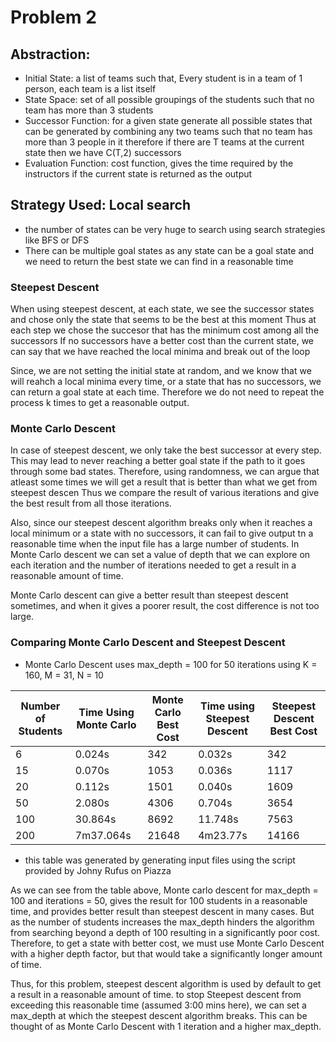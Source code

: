 # Problem 2

## Abstraction:

* Initial State:  a list of teams such that, Every student is in a team of 1 person, each team is a list itself
* State Space: set of all possible groupings of the students such that no team has more than 3 students
* Successor Function: for a given state generate all possible states that can be generated by combining any two teams such that no team has more than 3 people in it
 therefore if there are T teams at the current state then we have C(T,2) successors 
* Evaluation Function: cost function, gives the time required by the instructors if the current state is returned as the output


## Strategy Used: Local search
* the number of states can be very huge to search using search strategies like BFS or DFS
* There can be multiple goal states as any state can be a goal state and we need to return the best state we can find in a reasonable time


### Steepest Descent
When using steepest descent, at each state, we see the successor states and chose only the state that seems to be the best at this moment
Thus at each step we chose the succesor that has the minimum cost among all the successors
If no successors have a better cost than the current state, we can say that we have reached the local minima and break out of the loop

Since, we are not setting the initial state at random, and we know that we will reahch a local minima every time, or a state that has no successors, we can return a goal state at each time. Therefore we do not need to repeat the process k times to get a reasonable output.

### Monte Carlo Descent
In case of steepest descent, we only take the best successor at every step. This may lead to never reaching a better goal state if the path to it goes through some bad states.
Therefore, using randomness, we can argue that atleast some times we will get a result that is better than what we get from steepest descen
Thus we compare the result of various iterations and give the best result from all those iterations.

Also, since our steepest descent algorithm breaks only when it reaches a local minimum or a state with no successors, it can fail to give output tn a reasonable time when the input file has a large number of students.
In Monte Carlo descent we can set a value of depth that we can explore on each iteration and the number of iterations needed to get a result in a reasonable amount of time.

Monte Carlo descent can give a better result than steepest descent sometimes, and when it gives a poorer result, the cost difference is not too large.

### Comparing Monte Carlo Descent and Steepest Descent

* Monte Carlo Descent uses max_depth = 100 for 50 iterations using K = 160, M = 31, N = 10

| Number of Students | Time Using Monte Carlo | Monte Carlo Best Cost |Time using Steepest Descent | Steepest Descent Best Cost | 
| --- | ---| --- | --- | --- | 
| 6 | 0.024s | 342 | 0.032s | 342 | 
| 15 | 0.070s | 1053 | 0.036s | 1117 | 
| 20 | 0.112s | 1501 | 0.040s | 1609 |
| 50 | 2.080s | 4306 | 0.704s | 3654 |
| 100 | 30.864s | 8692 | 11.748s | 7563 |
| 200 | 7m37.064s | 21648 | 4m23.77s | 14166 |

* this table was generated by generating input files using the script provided by Johny Rufus on Piazza

As we can see from the table above, Monte carlo descent for max_depth = 100 and iterations = 50, gives the result for 100 students in a reasonable time, and provides better result than steepest descent in many cases.
But as the number of students increases the max_depth hinders the algorithm from searching beyond a depth of 100 resulting in a significantly poor cost.
Therefore, to get a state with better cost, we must use Monte Carlo Descent with a higher depth factor, but that would take a significantly longer amount of time.

Thus, for this problem, steepest descent algorithm is used by default to get a result in a reasonable amount of time.
to stop Steepest descent from exceeding this reasonable time (assumed 3:00 mins here), we can set a max_depth at which the steepest descent algorithm breaks. This can be thought of as Monte Carlo Descent with 1 iteration and a higher max_depth.

